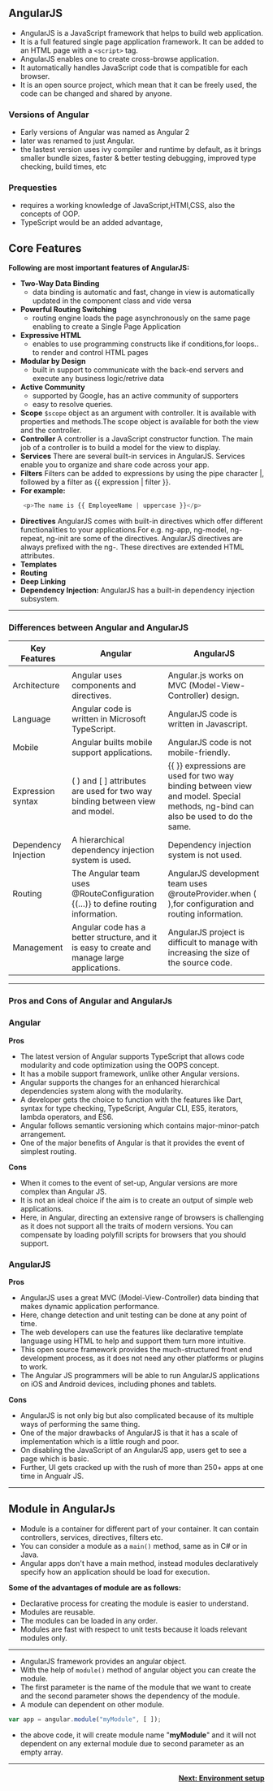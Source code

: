 ## AngularJS

- AngularJS is a JavaScript framework that helps to build web application.
- It is a full featured single page application framework. It can be added to an HTML page with a `<script>` tag.
- AngularJS enables one to create cross-browse application.
- It automatically handles JavaScript code that is compatible for each browser.
-   It is an open source project, which mean that it can be freely used, the code can be changed and shared by anyone.

### Versions of Angular 
- Early versions of Angular was named as Angular 2
- later was renamed to just Angular. 
- the lastest version uses ivy compiler and runtime by default, as it brings smaller bundle sizes, faster & better testing debugging, improved type checking, build times, etc 

### Prequesties 
- requires a working knowledge of JavaScript,HTMl,CSS, also the concepts of OOP. 
- TypeScript would be an added advantage, 

## Core Features

**Following are most important features of AngularJS:**

- **Two-Way Data Binding**
    - data binding is automatic and fast, change in view is automatically updated in the component class and vide versa
- **Powerful Routing Switching**
    - routing engine loads the page asynchronously on the same page enabling to create a Single Page Application
- **Expressive HTML**
  -  enables to use programming constructs like if conditions,for loops.. to render and control HTML pages
-  **Modular by Design**
   -   built in support to communicate with the back-end servers and execute any business logic/retrive data
-  **Active Community**
   -  supported by Google, has an active community of supporters
   -  easy to resolve queries.
-   **Scope** `$scope` object as an argument with controller. It is available with properties and methods.The scope object is available for both the view and the controller.
-   **Controller** A controller is a JavaScript constructor function. The main job of a controller is to build a model for the view to display.
-   **Services** There are several built-in services in AngularJS. Services enable you to organize and share code across your app.
-   **Filters** Filters can be added to expressions by using the pipe character |, followed by a filter as {{ expression | filter }}.
   -  **For example:**
```js
    <p>The name is {{ EmployeeName | uppercase }}</p>
```
-   **Directives** AngularJS comes with built-in directives which offer different functionalities to your applications.For e.g. ng-app, ng-model, ng-repeat, ng-init are some of the directives. AngularJS directives are always prefixed with the ng-. These directives are extended HTML attributes.
-   **Templates**
-   **Routing**
-   **Deep Linking**
-   **Dependency Injection:** AngularJS has a built-in dependency injection subsystem.

---
### Differences between Angular and AngularJS

| Key Features         | Angular                                                                                      | AngularJS                                                                                                                                                    |
| -------------------- | -------------------------------------------------------------------------------------------- | ------------------------------------------------------------------------------------------------------------------------------------------------------------ |
|  |
| Architecture         | Angular uses components and directives.                                                      | Angular.js works on MVC (Model-View-Controller) design.                                                                                                      |
| Language             | Angular code is written in Microsoft TypeScript.                                             | AngularJS code is written in Javascript.                                                                                                                     |
| Mobile               | Angular builts mobile support applications.                                                  | AngularJS code is not mobile-friendly.                                                                                                                       |
| Expression syntax    | ( ) and \[ \] attributes are used for two way binding between view and model.                | {{ }} expressions are used for two way binding between view and model. Special methods, ng-bind can also be used to do the same.                             |
| Dependency Injection | A hierarchical dependency injection system is used.                                          | Dependency injection system is not used.                                                                                                                     |
| Routing              | The Angular team uses @RouteConfiguration {(…)} to define routing information.               | AngularJS development team uses @routeProvider.when ( ),for configuration and routing information. |
| Management           | Angular code has a better structure, and it is easy to create and manage large applications. | AngularJS project is difficult to manage with increasing the size of the source code.                                                                        |

----
### Pros and Cons of Angular and AngularJs

### Angular
**Pros**
-   The latest version of Angular supports TypeScript that allows code modularity and code optimization using the OOPS concept.
-   It has a mobile support framework, unlike other Angular versions.
-   Angular supports the changes for an enhanced hierarchical dependencies system along with the modularity.
-   A developer gets the choice to function with the features like Dart, syntax for type checking, TypeScript, Angular CLI, ES5, iterators, lambda operators, and ES6.
-   Angular follows semantic versioning which contains major-minor-patch arrangement.
-   One of the major benefits of Angular is that it provides the event of simplest routing.

**Cons**
-   When it comes to the event of set-up, Angular versions are more complex than Angular JS.
-   It is not an ideal choice if the aim is to create an output of simple web applications.
-   Here, in Angular, directing an extensive range of browsers is challenging as it does not support all the traits of modern versions. You can compensate by loading polyfill scripts for browsers that you should support.

### AngularJS
**Pros**
-   AngularJS uses a great MVC (Model-View-Controller) data binding that makes dynamic application performance.
-   Here, change detection and unit testing can be done at any point of time.
-   The web developers can use the features like declarative template language using HTML to help and support them turn more intuitive.
-   This open source framework provides the much-structured front end development process, as it does not need any other platforms or plugins to work.
-   The Angular JS programmers will be able to run AngularJS applications on iOS and Android devices, including phones and tablets.

**Cons**
-   AngularJS is not only big but also complicated because of its multiple ways of performing the same thing.
-   One of the major drawbacks of AngularJS is that it has a scale of implementation which is a little rough and poor.
-   On disabling the JavaScript of an AngularJS app, users get to see a page which is basic.
-   Further, UI gets cracked up with the rush of more than 250+ apps at one time in Angualr JS.

---

## Module in AngularJs
-   Module is a container for different part of your container. It can contain controllers, services, directives, filters etc.
-   You can consider a module as a `main()` method, same as in C# or in Java.
-   Angular apps don't have a main method, instead modules declaratively specify how an application should be load for execution.

**Some of the advantages of module are as follows:**

-   Declarative process for creating the module is easier to understand.
-   Modules are reusable.
-   The modules can be loaded in any order.
-   Modules are fast with respect to unit tests because it loads relevant modules only.

---

- AngularJS framework provides an angular object.
- With the help of `module()` method of angular object you can create the module.
- The first parameter is the name of the module that we want to create and the second parameter shows the dependency of the module.
- A module can dependent on other module.
```js
var app = angular.module("myModule", [ ]);
```
- the above code, it will create module name "**myModule**" and it will not dependent on any external module due to second parameter as an empty array.

---
<h4 align="right">
<p> 
   <a href=""> Next: Environment setup </a>
   </p>
</h4>
   

